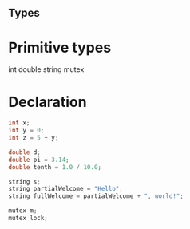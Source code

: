 ## Types

# Primitive types

int
double
string
mutex

# Declaration

```cpp
int x;
int y = 0;
int z = 5 + y;
```

```cpp
double d;
double pi = 3.14;
double tenth = 1.0 / 10.0;
```

```cpp
string s;
string partialWelcome = "Hello";
string fullWelcome = partialWelcome + ", world!";
```

```cpp
mutex m;
mutex lock;
```

